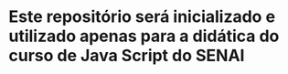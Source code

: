# Este repositório será inicializado e utilizado apenas para a didática do curso de Java Script do SENAI